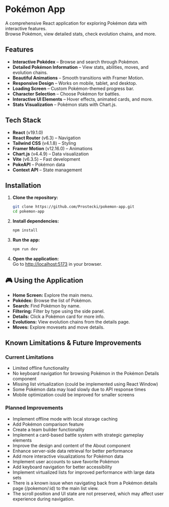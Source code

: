 # Pokémon App

A comprehensive React application for exploring Pokémon data with interactive features.  
Browse Pokémon, view detailed stats, check evolution chains, and more.

## Features

- **Interactive Pokédex** – Browse and search through Pokémon.
- **Detailed Pokémon Information** – View stats, abilities, moves, and evolution chains.
- **Beautiful Animations** – Smooth transitions with Framer Motion.
- **Responsive Design** – Works on mobile, tablet, and desktop.
- **Loading Screen** – Custom Pokémon-themed progress bar.
- **Character Selection** – Choose Pokémon for battles.
- **Interactive UI Elements** – Hover effects, animated cards, and more.
- **Stats Visualization** – Pokémon stats with Chart.js.

## Tech Stack

- **React** (v19.1.0)
- **React Router** (v6.3) – Navigation
- **Tailwind CSS** (v4.1.8) – Styling
- **Framer Motion** (v12.16.0) – Animations
- **Chart.js** (v4.4.9) – Data visualization
- **Vite** (v6.3.5) – Fast development
- **PokeAPI** – Pokémon data
- **Context API** – State management

## Installation

1. **Clone the repository:**
   ```bash
   git clone https://github.com/Prostecki/pokemon-app.git
   cd pokemon-app
   ```
2. **Install dependencies:**
   ```bash
   npm install
   ```
3. **Run the app:**
   ```bash
   npm run dev
   ```
4. **Open the application:**  
   Go to [http://localhost:5173](http://localhost:5173) in your browser.

## 🎮 Using the Application

- **Home Screen:** Explore the main menu.
- **Pokédex:** Browse the list of Pokémon.
- **Search:** Find Pokémon by name.
- **Filtering:** Filter by type using the side panel.
- **Details:** Click a Pokémon card for more info.
- **Evolutions:** View evolution chains from the details page.
- **Moves:** Explore movesets and move details.

## Known Limitations & Future Improvements

### Current Limitations

- Limited offline functionality
- No keyboard navigation for browsing Pokémon in the Pokémon Details component
- Missing list virtualization (could be implemented using React Window)
- Some Pokémon data may load slowly due to API response times
- Mobile optimization could be improved for smaller screens

### Planned Improvements

- Implement offline mode with local storage caching
- Add Pokémon comparison feature
- Create a team builder functionality
- Implement a card-based battle system with strategic gameplay elements
- Improve the design and content of the About component
- Enhance server-side data retrieval for better performance
- Add more interactive visualizations for Pokémon data
- Implement user accounts to save favorite Pokémon
- Add keyboard navigation for better accessibility
- Implement virtualized lists for improved performance with large data sets
- There is a known issue when navigating back from a Pokémon details page (/pokemon/:id) to the main list view.
- The scroll position and UI state are not preserved, which may affect user experience during navigation.
